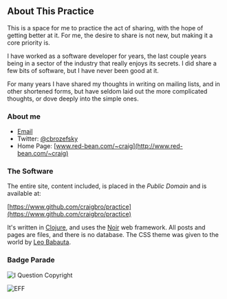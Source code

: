 ## About This Practice


This is a space for me to practice the act of sharing, with the hope
of getting better at it.  For me, the desire to share is not new, but
making it a core priority is.

I have worked as a software developer for years, the last couple years
being in a sector of the industry that really enjoys its secrets.  I
did share a few bits of software, but I have never been good at it.

For many years I have shared my thoughts in writing on mailing lists,
and in other shortened forms, but have seldom laid out the more
complicated thoughts, or dove deeply into the simple ones.


### About me

*  [Email](mailto:craig@red-bean.com?subject=Practice")
*  Twitter: [@cbrozefsky](http://twitter.com/cbrozefsky)
*  Home Page: [www.red-bean.com/~craig](http://www.red-bean.com/~craig)


### The Software

The entire site, content included, is placed in the *Public Domain* and
is available at:

[https://www.github.com/craigbro/practice](https://www.github.com/craigbro/practice)

It's written in [Clojure](http://www.clojure.org), and uses the
[Noir](www.webnoir.org) web framework.  All posts and pages are files,
and there is no database.  The CSS theme was given to the world by
[Leo Babauta](http://zenhabits.net/theme).

### Badge Parade

![I Question Copyright](/img/question-copyright.png)

![EFF](/img/eff.gif)